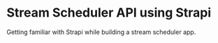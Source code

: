 # Stream Scheduler API using Strapi

Getting familiar with Strapi while building a stream scheduler app. 
